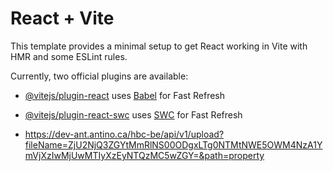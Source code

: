 # React + Vite

This template provides a minimal setup to get React working in Vite with HMR and some ESLint rules.

Currently, two official plugins are available:

- [@vitejs/plugin-react](https://github.com/vitejs/vite-plugin-react/blob/main/packages/plugin-react/README.md) uses [Babel](https://babeljs.io/) for Fast Refresh
- [@vitejs/plugin-react-swc](https://github.com/vitejs/vite-plugin-react-swc) uses [SWC](https://swc.rs/) for Fast Refresh

- https://dev-ant.antino.ca/hbc-be/api/v1/upload?fileName=ZjU2NjQ3ZGYtMmRlNS00ODgxLTg0NTMtNWE5OWM4NzA1YmVjXzIwMjUwMTIyXzEyNTQzMC5wZGY=&path=property
